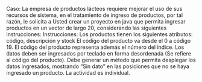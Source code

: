 Caso:
	La empresa de productos lácteos requiere mejorar el uso de sus recursos de sistema, en el tratamiento de ingreso de productos, por tal razón, le solicita a Usted crear un proyecto en java que permita ingresar productos en un vector de largo 20, considerando las siguientes instrucciones:
Instrucciones:
Los productos tienen los siguientes atributos: código, descripción y stock
El código del producto va desde el 0 a código 19.
El código del producto representa además el número del índice.
Los datos deben ser ingresados por teclado en forma desordenada (Se refiere al código del producto).
Debe generar un método que permita desplegar los datos ingresados, mostrando “Sin dato” en las posiciones que no se haya ingresado un producto.
La actividad es individual.
